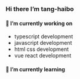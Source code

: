 ### Hi there I’m tang-haibo
#### 🔭 I’m currently working on
- typescript development
- javascript development
- html css development
- vue react development
#### 🌱 I’m currently learning
<!--
**tang-haibo/tang-haibo** is a ✨ _special_ ✨ repository because its `README.md` (this file) appears on your GitHub profile.

Here are some ideas to get you started:

 ...
- 🌱 I’m currently learning ...
- 👯 I’m looking to collaborate on ...
- 🤔 I’m looking for help with ...
- 💬 Ask me about ...
- 📫 How to reach me: ...
- 😄 Pronouns: ...
- ⚡ Fun fact: ...
-->
